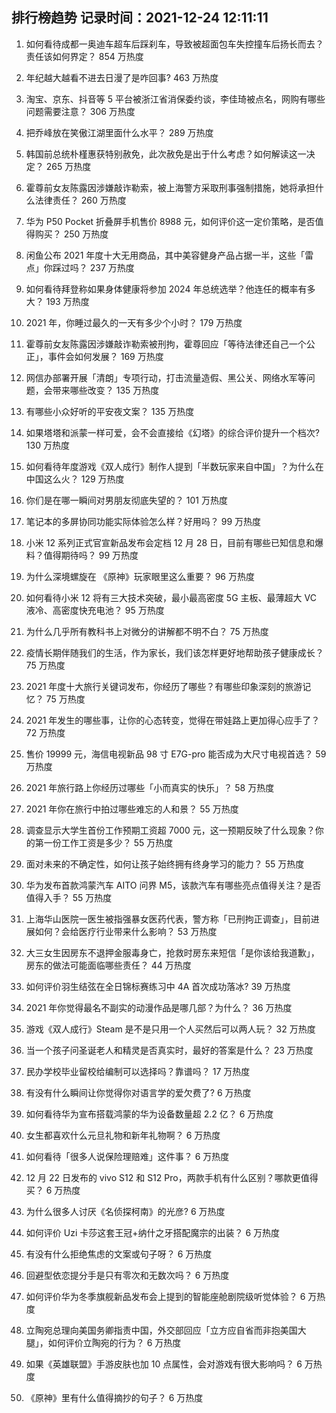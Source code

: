 
## 排行榜趋势 记录时间：2021-12-24 12:11:11
  
  1. 如何看待成都一奥迪车超车后踩刹车，导致被超面包车失控撞车后扬长而去？责任该如何界定？ 854 万热度
    
  2. 年纪越大越看不进去日漫了是咋回事? 463 万热度
    
  3. 淘宝、京东、抖音等 5 平台被浙江省消保委约谈，李佳琦被点名，网购有哪些问题需要注意？ 306 万热度
    
  4. 把乔峰放在笑傲江湖里面什么水平？ 289 万热度
    
  5. 韩国前总统朴槿惠获特别赦免，此次赦免是出于什么考虑？如何解读这一决定？ 265 万热度
    
  6. 霍尊前女友陈露因涉嫌敲诈勒索，被上海警方采取刑事强制措施，她将承担什么法律责任？ 260 万热度
    
  7. 华为 P50 Pocket 折叠屏手机售价 8988 元，如何评价这一定价策略，是否值得购买？ 250 万热度
    
  8. 闲鱼公布 2021 年度十大无用商品，其中美容健身产品占据一半，这些「雷点」你踩过吗？ 237 万热度
    
  9. 如何看待拜登称如果身体健康将参加 2024 年总统选举？他连任的概率有多大？ 193 万热度
    
  10. 2021 年，你睡过最久的一天有多少个小时？ 179 万热度
    
  11. 霍尊前女友陈露因涉嫌敲诈勒索被刑拘，霍尊回应「等待法律还自己一个公正」，事件会如何发展？ 169 万热度
    
  12. 网信办部署开展「清朗」专项行动，打击流量造假、黑公关、网络水军等问题，会带来哪些改变？ 135 万热度
    
  13. 有哪些小众好听的平安夜文案？ 135 万热度
    
  14. 如果塔塔和派蒙一样可爱，会不会直接给《幻塔》的综合评价提升一个档次? 130 万热度
    
  15. 如何看待年度游戏《双人成行》制作人提到「半数玩家来自中国」？为什么在中国这么火？ 129 万热度
    
  16. 你们是在哪一瞬间对男朋友彻底失望的？ 101 万热度
    
  17. 笔记本的多屏协同功能实际体验怎么样？好用吗？ 99 万热度
    
  18. 小米 12 系列正式官宣新品发布会定档 12 月 28 日，目前有哪些已知信息和爆料？值得期待吗？ 99 万热度
    
  19. 为什么深境螺旋在 《原神》玩家眼里这么重要？ 96 万热度
    
  20. 如何看待小米 12 将有三大技术突破，最小最高密度 5G 主板、最薄超大 VC 液冷、高密度快充电池？ 95 万热度
    
  21. 为什么几乎所有教科书上对微分的讲解都不明不白？ 75 万热度
    
  22. 疫情长期伴随我们的生活，作为家长，我们该怎样更好地帮助孩子健康成长？ 75 万热度
    
  23. 2021 年度十大旅行关键词发布，你经历了哪些？有哪些印象深刻的旅游记忆？ 75 万热度
    
  24. 2021 年发生的哪些事，让你的心态转变，觉得在带娃路上更加得心应手了？ 72 万热度
    
  25. 售价 19999 元，海信电视新品 98 寸 E7G-pro 能否成为大尺寸电视首选？ 59 万热度
    
  26. 2021 年旅行路上你经历过哪些「小而真实的快乐」？ 58 万热度
    
  27. 2021 年你在旅行中拍过哪些难忘的人和景？ 55 万热度
    
  28. 调查显示大学生首份工作预期工资超 7000 元，这一预期反映了什么现象？你的第一份工作工资是多少？ 55 万热度
    
  29. 面对未来的不确定性，如何让孩子始终拥有终身学习的能力？ 55 万热度
    
  30. 华为发布首款鸿蒙汽车 AITO 问界 M5，该款汽车有哪些亮点值得关注？是否值得入手？ 55 万热度
    
  31. 上海华山医院一医生被指强暴女医药代表，警方称「已刑拘正调查」，目前进展如何？会给医疗行业带来什么影响？ 53 万热度
    
  32. 大三女生因房东不退押金服毒身亡，抢救时房东来短信「是你该给我道歉」，房东的做法可能面临哪些责任？ 44 万热度
    
  33. 如何评价羽生结弦在全日锦标赛练习中 4A 首次成功落冰? 39 万热度
    
  34. 2021 年你觉得最名不副实的动漫作品是哪几部？为什么？ 36 万热度
    
  35. 游戏《双人成行》Steam 是不是只用一个人买然后可以两人玩？ 32 万热度
    
  36. 当一个孩子问圣诞老人和精灵是否真实时，最好的答案是什么？ 23 万热度
    
  37. 民办学校毕业留校给编制可以选择吗？靠谱吗？ 17 万热度
    
  38. 有没有什么瞬间让你觉得你对语言学的爱欠费了? 6 万热度
    
  39. 如何看待华为宣布搭载鸿蒙的华为设备数量超 2.2 亿？ 6 万热度
    
  40. 女生都喜欢什么元旦礼物和新年礼物啊？ 6 万热度
    
  41. 如何看待「很多人说保险理赔难」这件事？ 6 万热度
    
  42. 12 月 22 日发布的 vivo S12 和 S12 Pro，两款手机有什么区别？哪款更值得买？ 6 万热度
    
  43. 为什么很多人讨厌《名侦探柯南》的光彦? 6 万热度
    
  44. 如何评价 Uzi 卡莎这套王冠+纳什之牙搭配魔宗的出装？ 6 万热度
    
  45. 有没有什么拒绝焦虑的文案或句子呀？ 6 万热度
    
  46. 回避型依恋提分手是只有零次和无数次吗？ 6 万热度
    
  47. 如何评价华为冬季旗舰新品发布会上提到的智能座舱剧院级听觉体验？ 6 万热度
    
  48. 立陶宛总理向美国务卿指责中国，外交部回应「立方应自省而非抱美国大腿」，如何评价立陶宛的行为？ 6 万热度
    
  49. 如果《英雄联盟》手游皮肤也加 10 点属性，会对游戏有很大影响吗？ 6 万热度
    
  50. 《原神》里有什么值得摘抄的句子？ 6 万热度
    